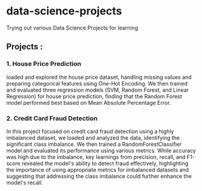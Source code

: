 # data-science-projects
Trying out various Data Science Projects for learning 

## Projects :

### 1. House Price Prediction 
loaded and explored the house price dataset, handling missing values and preparing categorical features using One-Hot Encoding. We then trained and           evaluated three regression models (SVM, Random Forest, and Linear Regression) for house price prediction, finding that the Random Forest model                performed best based on Mean Absolute Percentage Error.

### 2. Credit Card Fraud Detection
In this project focused on credit card fraud detection using a highly imbalanced dataset, we loaded and analyzed the data, identifying the significant class imbalance. We then trained a RandomForestClassifier model and evaluated its performance using various metrics. While accuracy was high due to the imbalance, key learnings from precision, recall, and F1-score revealed the model's ability to detect fraud effectively, highlighting the importance of using appropriate metrics for imbalanced datasets and suggesting that addressing the class imbalance could further enhance the model's recall.
